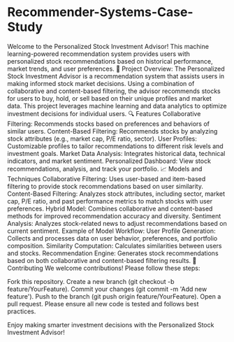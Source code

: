 # Recommender-Systems-Case-Study
Welcome to the Personalized Stock Investment Advisor! This machine learning-powered recommendation system provides users with personalized stock recommendations based on historical performance, market trends, and user preferences.
📝 Project Overview:
The Personalized Stock Investment Advisor is a recommendation system that assists users in making informed stock market decisions. Using a combination of collaborative and content-based filtering, the advisor recommends stocks for users to buy, hold, or sell based on their unique profiles and market data. This project leverages machine learning and data analytics to optimize investment decisions for individual users.
🔍 Features
Collaborative Filtering: Recommends stocks based on preferences and behaviors of similar users.
Content-Based Filtering: Recommends stocks by analyzing stock attributes (e.g., market cap, P/E ratio, sector).
User Profiles: Customizable profiles to tailor recommendations to different risk levels and investment goals.
Market Data Analysis: Integrates historical data, technical indicators, and market sentiment.
Personalized Dashboard: View stock recommendations, analysis, and track your portfolio.
📈 Models and Techniques
Collaborative Filtering: Uses user-based and item-based filtering to provide stock recommendations based on user similarity.
Content-Based Filtering: Analyzes stock attributes, including sector, market cap, P/E ratio, and past performance metrics to match stocks with user preferences.
Hybrid Model: Combines collaborative and content-based methods for improved recommendation accuracy and diversity.
Sentiment Analysis: Analyzes stock-related news to adjust recommendations based on current sentiment.
Example of Model Workflow:
User Profile Generation: Collects and processes data on user behavior, preferences, and portfolio composition.
Similarity Computation: Calculates similarities between users and stocks.
Recommendation Engine: Generates stock recommendations based on both collaborative and content-based filtering results.
🤝 Contributing
We welcome contributions! Please follow these steps:

Fork this repository.
Create a new branch (git checkout -b feature/YourFeature).
Commit your changes (git commit -m 'Add new feature').
Push to the branch (git push origin feature/YourFeature).
Open a pull request.
Please ensure all new code is tested and follows best practices.

Enjoy making smarter investment decisions with the Personalized Stock Investment Advisor!
